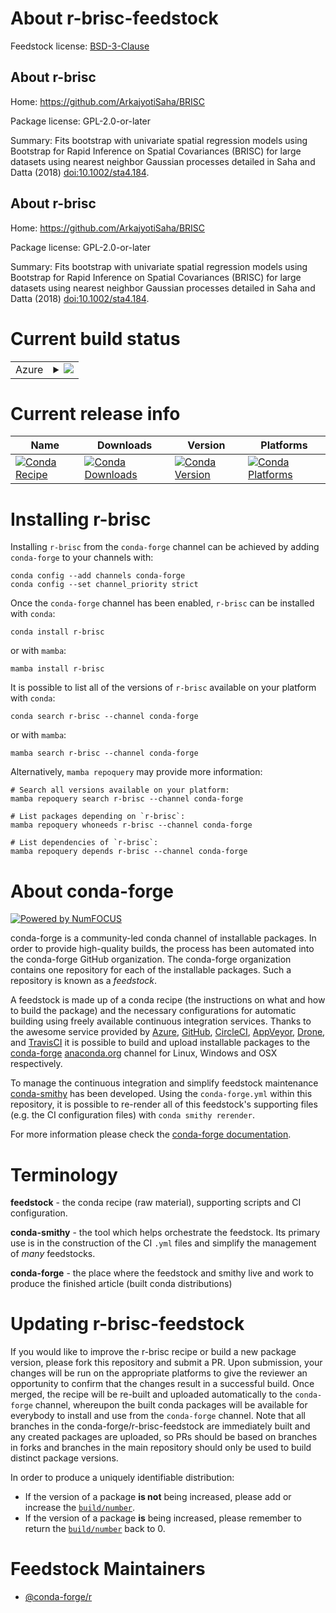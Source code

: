 About r-brisc-feedstock
=======================

Feedstock license: [BSD-3-Clause](https://github.com/conda-forge/r-brisc-feedstock/blob/main/LICENSE.txt)


About r-brisc
-------------

Home: https://github.com/ArkajyotiSaha/BRISC

Package license: GPL-2.0-or-later

Summary: Fits bootstrap with univariate spatial regression models using Bootstrap for Rapid Inference on Spatial Covariances (BRISC) for large datasets using nearest neighbor Gaussian processes detailed in Saha and Datta (2018) <doi:10.1002/sta4.184>.

About r-brisc
-------------

Home: https://github.com/ArkajyotiSaha/BRISC

Package license: GPL-2.0-or-later

Summary: Fits bootstrap with univariate spatial regression models using Bootstrap for Rapid Inference on Spatial Covariances (BRISC) for large datasets using nearest neighbor Gaussian processes detailed in Saha and Datta (2018) <doi:10.1002/sta4.184>.

Current build status
====================


<table>
    
  <tr>
    <td>Azure</td>
    <td>
      <details>
        <summary>
          <a href="https://dev.azure.com/conda-forge/feedstock-builds/_build/latest?definitionId=17850&branchName=main">
            <img src="https://dev.azure.com/conda-forge/feedstock-builds/_apis/build/status/r-brisc-feedstock?branchName=main">
          </a>
        </summary>
        <table>
          <thead><tr><th>Variant</th><th>Status</th></tr></thead>
          <tbody><tr>
              <td>linux_64_r_base4.4</td>
              <td>
                <a href="https://dev.azure.com/conda-forge/feedstock-builds/_build/latest?definitionId=17850&branchName=main">
                  <img src="https://dev.azure.com/conda-forge/feedstock-builds/_apis/build/status/r-brisc-feedstock?branchName=main&jobName=linux&configuration=linux%20linux_64_r_base4.4" alt="variant">
                </a>
              </td>
            </tr><tr>
              <td>linux_64_r_base4.5</td>
              <td>
                <a href="https://dev.azure.com/conda-forge/feedstock-builds/_build/latest?definitionId=17850&branchName=main">
                  <img src="https://dev.azure.com/conda-forge/feedstock-builds/_apis/build/status/r-brisc-feedstock?branchName=main&jobName=linux&configuration=linux%20linux_64_r_base4.5" alt="variant">
                </a>
              </td>
            </tr><tr>
              <td>osx_64_r_base4.4</td>
              <td>
                <a href="https://dev.azure.com/conda-forge/feedstock-builds/_build/latest?definitionId=17850&branchName=main">
                  <img src="https://dev.azure.com/conda-forge/feedstock-builds/_apis/build/status/r-brisc-feedstock?branchName=main&jobName=osx&configuration=osx%20osx_64_r_base4.4" alt="variant">
                </a>
              </td>
            </tr><tr>
              <td>osx_64_r_base4.5</td>
              <td>
                <a href="https://dev.azure.com/conda-forge/feedstock-builds/_build/latest?definitionId=17850&branchName=main">
                  <img src="https://dev.azure.com/conda-forge/feedstock-builds/_apis/build/status/r-brisc-feedstock?branchName=main&jobName=osx&configuration=osx%20osx_64_r_base4.5" alt="variant">
                </a>
              </td>
            </tr><tr>
              <td>win_64_r_base4.4</td>
              <td>
                <a href="https://dev.azure.com/conda-forge/feedstock-builds/_build/latest?definitionId=17850&branchName=main">
                  <img src="https://dev.azure.com/conda-forge/feedstock-builds/_apis/build/status/r-brisc-feedstock?branchName=main&jobName=win&configuration=win%20win_64_r_base4.4" alt="variant">
                </a>
              </td>
            </tr><tr>
              <td>win_64_r_base4.5</td>
              <td>
                <a href="https://dev.azure.com/conda-forge/feedstock-builds/_build/latest?definitionId=17850&branchName=main">
                  <img src="https://dev.azure.com/conda-forge/feedstock-builds/_apis/build/status/r-brisc-feedstock?branchName=main&jobName=win&configuration=win%20win_64_r_base4.5" alt="variant">
                </a>
              </td>
            </tr>
          </tbody>
        </table>
      </details>
    </td>
  </tr>
</table>

Current release info
====================

| Name | Downloads | Version | Platforms |
| --- | --- | --- | --- |
| [![Conda Recipe](https://img.shields.io/badge/recipe-r--brisc-green.svg)](https://anaconda.org/conda-forge/r-brisc) | [![Conda Downloads](https://img.shields.io/conda/dn/conda-forge/r-brisc.svg)](https://anaconda.org/conda-forge/r-brisc) | [![Conda Version](https://img.shields.io/conda/vn/conda-forge/r-brisc.svg)](https://anaconda.org/conda-forge/r-brisc) | [![Conda Platforms](https://img.shields.io/conda/pn/conda-forge/r-brisc.svg)](https://anaconda.org/conda-forge/r-brisc) |

Installing r-brisc
==================

Installing `r-brisc` from the `conda-forge` channel can be achieved by adding `conda-forge` to your channels with:

```
conda config --add channels conda-forge
conda config --set channel_priority strict
```

Once the `conda-forge` channel has been enabled, `r-brisc` can be installed with `conda`:

```
conda install r-brisc
```

or with `mamba`:

```
mamba install r-brisc
```

It is possible to list all of the versions of `r-brisc` available on your platform with `conda`:

```
conda search r-brisc --channel conda-forge
```

or with `mamba`:

```
mamba search r-brisc --channel conda-forge
```

Alternatively, `mamba repoquery` may provide more information:

```
# Search all versions available on your platform:
mamba repoquery search r-brisc --channel conda-forge

# List packages depending on `r-brisc`:
mamba repoquery whoneeds r-brisc --channel conda-forge

# List dependencies of `r-brisc`:
mamba repoquery depends r-brisc --channel conda-forge
```


About conda-forge
=================

[![Powered by
NumFOCUS](https://img.shields.io/badge/powered%20by-NumFOCUS-orange.svg?style=flat&colorA=E1523D&colorB=007D8A)](https://numfocus.org)

conda-forge is a community-led conda channel of installable packages.
In order to provide high-quality builds, the process has been automated into the
conda-forge GitHub organization. The conda-forge organization contains one repository
for each of the installable packages. Such a repository is known as a *feedstock*.

A feedstock is made up of a conda recipe (the instructions on what and how to build
the package) and the necessary configurations for automatic building using freely
available continuous integration services. Thanks to the awesome service provided by
[Azure](https://azure.microsoft.com/en-us/services/devops/), [GitHub](https://github.com/),
[CircleCI](https://circleci.com/), [AppVeyor](https://www.appveyor.com/),
[Drone](https://cloud.drone.io/welcome), and [TravisCI](https://travis-ci.com/)
it is possible to build and upload installable packages to the
[conda-forge](https://anaconda.org/conda-forge) [anaconda.org](https://anaconda.org/)
channel for Linux, Windows and OSX respectively.

To manage the continuous integration and simplify feedstock maintenance
[conda-smithy](https://github.com/conda-forge/conda-smithy) has been developed.
Using the ``conda-forge.yml`` within this repository, it is possible to re-render all of
this feedstock's supporting files (e.g. the CI configuration files) with ``conda smithy rerender``.

For more information please check the [conda-forge documentation](https://conda-forge.org/docs/).

Terminology
===========

**feedstock** - the conda recipe (raw material), supporting scripts and CI configuration.

**conda-smithy** - the tool which helps orchestrate the feedstock.
                   Its primary use is in the construction of the CI ``.yml`` files
                   and simplify the management of *many* feedstocks.

**conda-forge** - the place where the feedstock and smithy live and work to
                  produce the finished article (built conda distributions)


Updating r-brisc-feedstock
==========================

If you would like to improve the r-brisc recipe or build a new
package version, please fork this repository and submit a PR. Upon submission,
your changes will be run on the appropriate platforms to give the reviewer an
opportunity to confirm that the changes result in a successful build. Once
merged, the recipe will be re-built and uploaded automatically to the
`conda-forge` channel, whereupon the built conda packages will be available for
everybody to install and use from the `conda-forge` channel.
Note that all branches in the conda-forge/r-brisc-feedstock are
immediately built and any created packages are uploaded, so PRs should be based
on branches in forks and branches in the main repository should only be used to
build distinct package versions.

In order to produce a uniquely identifiable distribution:
 * If the version of a package **is not** being increased, please add or increase
   the [``build/number``](https://docs.conda.io/projects/conda-build/en/latest/resources/define-metadata.html#build-number-and-string).
 * If the version of a package **is** being increased, please remember to return
   the [``build/number``](https://docs.conda.io/projects/conda-build/en/latest/resources/define-metadata.html#build-number-and-string)
   back to 0.

Feedstock Maintainers
=====================

* [@conda-forge/r](https://github.com/orgs/conda-forge/teams/r/)

